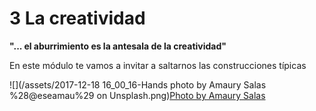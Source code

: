 # 3 La creatividad

**"... el aburrimiento es la antesala de la creatividad"**

En este módulo te vamos a invitar a saltarnos las construcciones típicas

![](/assets/2017-12-18 16_00_16-Hands photo by Amaury Salas %28@eseamau%29 on Unsplash.png)[Photo by Amaury Salas](https://unsplash.com/photos/IhXrWDckZOQ)

